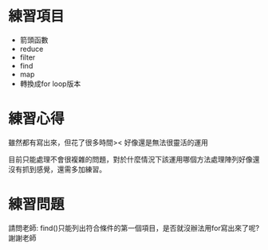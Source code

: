 # 練習項目
* 箭頭函數
* reduce
* filter
* find
* map
* 轉換成for loop版本
# 練習心得
雖然都有寫出來，但花了很多時間>< 好像還是無法很靈活的運用

目前只能處理不會很複雜的問題，對於什麼情況下該運用哪個方法處理陣列好像還沒有抓到感覺，還需多加練習。

# 練習問題
請問老師:
find()只能列出符合條件的第一個項目，是否就沒辦法用for寫出來了呢?
謝謝老師